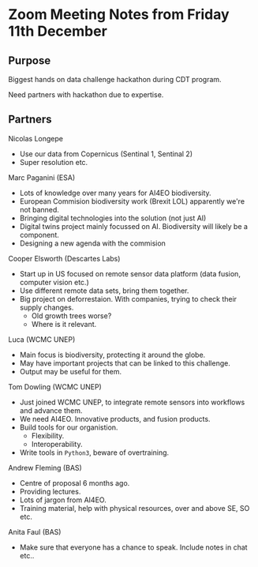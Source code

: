 # Zoom Meeting Notes from Friday 11th December

## Purpose

Biggest hands on data challenge hackathon during CDT program.

Need partners with hackathon due to expertise.


## Partners

Nicolas Longepe
 - Use our data from Copernicus (Sentinal 1, Sentinal 2)
 - Super resolution etc.

Marc Paganini (ESA)
 - Lots of knowledge over many years for AI4EO biodiversity.
 - European Commision biodiversity work (Brexit LOL) apparently we're not banned.
 - Bringing digital technologies into the solution (not just AI)
 - Digital twins project mainly focussed on AI. Biodiversity will likely be a component.
 - Designing a new agenda with the commision
 

Cooper Elsworth (Descartes Labs)
 - Start up in US focused on remote sensor data platform (data fusion, computer vision etc.)
 - Use different remote data sets, bring them together.
 - Big project on deforrestaion. With companies, trying to check their supply changes.
   - Old growth trees worse?
   - Where is it relevant.
 
Luca (WCMC UNEP)
 - Main focus is biodiversity, protecting it around the globe.
 - May have important projects that can be linked to this challenge.
 - Output may be useful for them.

Tom Dowling (WCMC UNEP)
 - Just joined WCMC UNEP, to integrate remote sensors into workflows and advance them.
 - We need AI4EO. Innovative products, and fusion products.
 - Build tools for our organistion.
   - Flexibility.
   - Interoperability.
 - Write tools in `Python3`, beware of overtraining.
 
Andrew Fleming (BAS)
 - Centre of proposal 6 months ago.
 - Providing lectures.
 - Lots of jargon from AI4EO.
 - Training material, help with physical resources, over and above SE, SO etc.

Anita Faul (BAS)
 - Make sure that everyone has a chance to speak. Include notes in chat etc..
 
 

   
 
